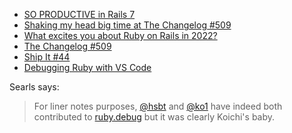- [SO PRODUCTIVE in Rails 7](https://twitter.com/searls/status/1585659838285205505)
- [Shaking my head big time at The Changelog #509](https://twitter.com/camertron/status/1582414769985753090)
- [What excites you about Ruby on Rails in 2022?](https://twitter.com/jmcharnes/status/1577680737209303043)
- [The Changelog #509](https://changelog.com/podcast/509)
- [Ship It #44](https://changelog.com/shipit/44)
- [Debugging Ruby with VS Code](https://blog.testdouble.com/talks/2022-08-22-debugging-ruby-on-rails-with-vscode/)

Searls says:

> For liner notes purposes, [@hsbt](https://github.com/hsbt) and [@ko1](https://github.com/ko1) have indeed both contributed to [ruby.debug](https://github.com/ruby/debug) but it was clearly Koichi's baby.
